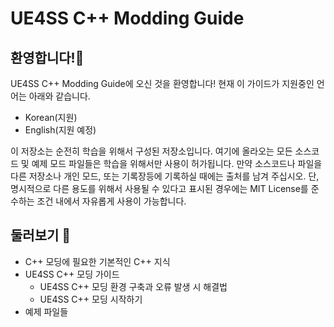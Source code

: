 # UE4SS C++ Modding Guide

## 환영합니다!📖

UE4SS C++ Modding Guide에 오신 것을 환영합니다! 현재 이 가이드가 지원중인 언어는 아래와 같습니다.

- Korean(지원)
- English(지원 예정)

이 저장소는 순전히 학습을 위해서 구성된 저장소입니다. 여기에 올라오는 모든 소스코드 및 예제 모드 파일들은 학습을 위해서만 사용이 허가됩니다. 만약 소스코드나 파일을 다른 저장소나 개인 모드, 또는 기록장등에 기록하실 때에는 출처를 남겨 주십시오. 단, 명시적으로 다른 용도를 위해서 사용될 수 있다고 표시된 경우에는 MIT License를 준수하는 조건 내에서 자유롭게 사용이 가능합니다.



## 둘러보기 👀

- C++ 모딩에 필요한 기본적인 C++ 지식
- UE4SS C++ 모딩 가이드
    - UE4SS C++ 모딩 환경 구축과 오류 발생 시 해결법
    - UE4SS C++ 모딩 시작하기
- 예제 파일들
